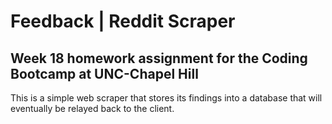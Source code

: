 # Feedback | Reddit Scraper

## Week 18 homework assignment for the Coding Bootcamp at UNC-Chapel Hill

This is a simple web scraper that stores its findings into a database that will eventually be relayed back to the client.
